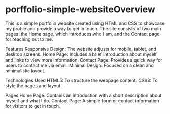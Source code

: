 # porffolio-simple-websiteOverview
This is a simple portfolio website created using HTML and CSS to showcase my profile and provide a way to get in touch. The site consists of two main pages: the Home page, which introduces who I am, and the Contact page for reaching out to me.

Features
Responsive Design: The website adjusts for mobile, tablet, and desktop screens.
Home Page: Includes a brief introduction about myself and links to view more information.
Contact Page: Provides a quick way for users to contact me via email.
Minimal Design: Focused on a clean and minimalistic layout.

Technologies Used
HTML5: To structure the webpage content.
CSS3: To style the pages and layout.

Pages
Home Page: Contains an introduction with a short description about myself and what I do.
Contact Page: A simple form or contact information for visitors to get in touch.

